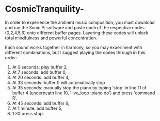# CosmicTranquility-

In order to experience the ambient music composition, you must download and run the Sonic Pi software and paste each of the respective codes (0,2,4,5,6) onto different buffer pages. Layering these codes will unlock total mindfulness and powerful concentration.  

Each sound works together in harmony, so you may experiment with different combinations, but I suggest playing the codes through in this order: 

1. At 0 seconds: play buffer 2,
2. At 7 seconds: add buffer 0, 
3. At 20 seconds: add buffer 4,
4. At 33 seconds: buffer 0 will automatically stop
5. At 35 seconds: manually stop the piano by typing 'stop' in line 11 of buffer 4 (underneath line 10, 'live_loop :piano do') and press 'command R'. 
6. At 45 seconds: add buffer 6, 
8. At 1 minute: add buffer 5, 
9. 1.30 press stop. 
